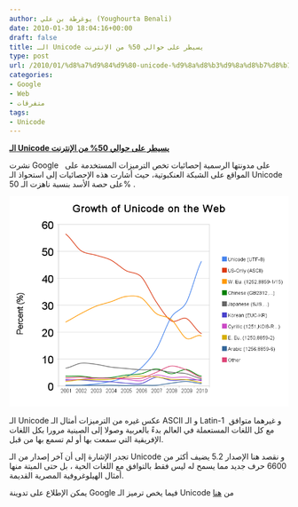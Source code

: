 ```yaml
---
author: يوغرطة بن علي (Youghourta Benali)
date: 2010-01-30 18:04:16+00:00
draft: false
title: الـ Unicode يسيطر على حوالي 50% من الإنترنت
type: post
url: /2010/01/%d8%a7%d9%84%d9%80-unicode-%d9%8a%d8%b3%d9%8a%d8%b7%d8%b1-%d8%b9%d9%84%d9%89-%d8%ad%d9%88%d8%a7%d9%84%d9%8a-50-%d9%85%d9%86-%d8%a7%d9%84%d8%a5%d9%86%d8%aa%d8%b1%d9%86%d8%aa/
categories:
- Google
- Web
- متفرقات
tags:
- Unicode
---
```


[**الـ Unicode يسيطر على حوالي 50% من الإنترنت**](https://www.it-scoop.com/2010/01/%d8%a7%d9%84%d9%80-unicode-%d9%8a%d8%b3%d9%8a%d8%b7%d8%b1-%d8%b9%d9%84%d9%89-%d8%ad%d9%88%d8%a7%d9%84%d9%8a-50-%d9%85%d9%86-%d8%a7%d9%84%d8%a5%d9%86%d8%aa%d8%b1%d9%86%d8%aa/)


نشرت Google   على مدونتها الرسمية إحصائيات تخص الترميزات المستخدمة على المواقع على الشبكة العنكبوتية، حيث أشارت هذه الإحصائيات إلى استحواذ الـ Unicode على حصة الأسد بنسبة ناهزت الـ 50% .

[![](unicode.png)
](https://www.it-scoop.com/2010/01/%d8%a7%d9%84%d9%80-unicode-%d9%8a%d8%b3%d9%8a%d8%b7%d8%b1-%d8%b9%d9%84%d9%89-%d8%ad%d9%88%d8%a7%d9%84%d9%8a-50-%d9%85%d9%86-%d8%a7%d9%84%d8%a5%d9%86%d8%aa%d8%b1%d9%86%d8%aa/)

الـ Unicode عكس غيره من الترميزات أمثال الـ ASCII و الـ Latin-1  و غيرهما متوافق مع كل اللغات المستعملة في العالم بدءً بالعربية وصولا إلى الصينية مرورا بكل اللغات الإفريقية التي سمعت بها أو لم تسمع بها من قبل.

تجدر الإشارة إلى أن آخر إصدار من الـ Unicode و نقصد هنا الإصدار 5.2 يضيف أكثر من 6600 حرف جديد مما يسمح له ليس فقط بالتوافق مع اللغات الحية ، بل حتى الميتة منها أمثال الهيلوغروفية المصرية القديمة.

يمكن الإطلاع على تدوينة Google فيما يخص ترميز الـ Unicode من [هنا](http://googleblog.blogspot.com/2010/01/unicode-nearing-50-of-web.html)

